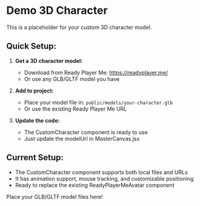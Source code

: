 # Demo 3D Character

This is a placeholder for your custom 3D character model.

## Quick Setup:

1. **Get a 3D character model:**
   - Download from Ready Player Me: https://readyplayer.me/
   - Or use any GLB/GLTF model you have

2. **Add to project:**
   - Place your model file in: `public/models/your-character.glb`
   - Or use the existing Ready Player Me URL

3. **Update the code:**
   - The CustomCharacter component is ready to use
   - Just update the modelUrl in MasterCanvas.jsx

## Current Setup:
- The CustomCharacter component supports both local files and URLs
- It has animation support, mouse tracking, and customizable positioning
- Ready to replace the existing ReadyPlayerMeAvatar component

Place your GLB/GLTF model files here!